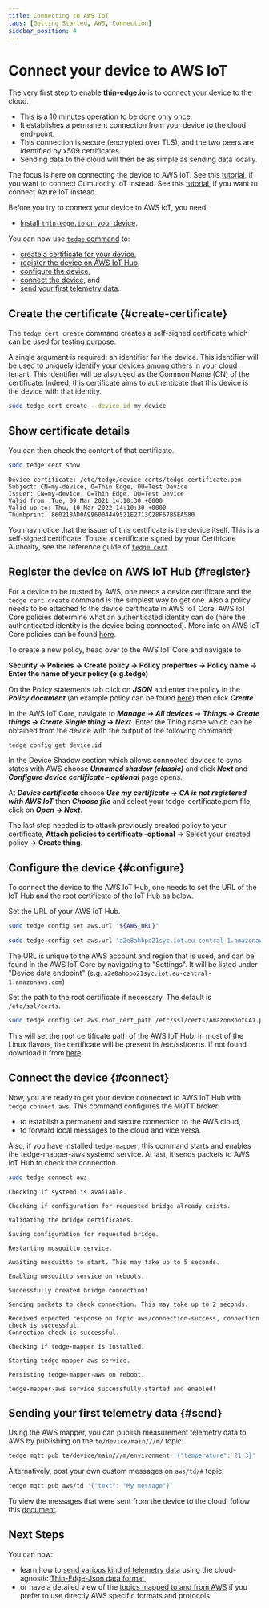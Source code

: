 ```yaml
---
title: Connecting to AWS IoT
tags: [Getting Started, AWS, Connection]
sidebar_position: 4
---
```


# Connect your device to AWS IoT

The very first step to enable **thin-edge.io** is to connect your device to the cloud.

* This is a 10 minutes operation to be done only once.
* It establishes a permanent connection from your device to the cloud end-point.
* This connection is secure (encrypted over TLS), and the two peers are identified by x509 certificates.
* Sending data to the cloud will then be as simple as sending data locally.

The focus is here on connecting the device to AWS IoT.
See this [tutorial](connect-c8y.md), if you want to connect Cumulocity IoT instead.
See this [tutorial](connect-azure.md), if you want to connect Azure IoT instead.

Before you try to connect your device to AWS IoT, you need:

* [Install `thin-edge.io` on your device](../install/index.md).

You can now use [`tedge` command](../references/cli/index.md) to:

* [create a certificate for your device](#create-certificate),
* [register the device on AWS IoT Hub](#register),
* [configure the device](#configure),
* [connect the device](#connect), and
* [send your first telemetry data](#send).

## Create the certificate {#create-certificate}

The `tedge cert create` command creates a self-signed certificate which can be used for testing purpose.

A single argument is required: an identifier for the device.
This identifier will be used to uniquely identify your devices among others in your cloud tenant.
This identifier will be also used as the Common Name (CN) of the certificate.
Indeed, this certificate aims to authenticate that this device is the device with that identity.

```sh
sudo tedge cert create --device-id my-device
```

## Show certificate details

You can then check the content of that certificate.

```sh
sudo tedge cert show
```

```text title="Output"
Device certificate: /etc/tedge/device-certs/tedge-certificate.pem
Subject: CN=my-device, O=Thin Edge, OU=Test Device
Issuer: CN=my-device, O=Thin Edge, OU=Test Device
Valid from: Tue, 09 Mar 2021 14:10:30 +0000
Valid up to: Thu, 10 Mar 2022 14:10:30 +0000
Thumbprint: 860218AD0A996004449521E2713C28F67B5EA580
```

You may notice that the issuer of this certificate is the device itself.
This is a self-signed certificate.
To use a certificate signed by your Certificate Authority,
see the reference guide of [`tedge cert`](../references/cli/tedge-cert.md).

## Register the device on AWS IoT Hub {#register}

For a device to be trusted by AWS, one needs a device certificate and the `tedge cert create` command is the simplest way to get one.
Also a policy needs to be attached to the device certificate in AWS IoT Core. AWS IoT Core policies determine what an
authenticated identity can do (here the authenticated identity is the device being connected). More info on AWS IoT Core
policies can be found [here](https://docs.aws.amazon.com/iot/latest/developerguide/iot-policies.html).

To create a new policy, head over to the AWS IoT Core and navigate to

**Security &rarr; Policies &rarr; Create policy &rarr; Policy properties &rarr; Policy name &rarr; Enter the name of your policy (e.g.tedge)**

On the Policy statements tab click on ***JSON*** and enter the policy in the ***Policy document*** (an example policy can be found [here](./aws-example-policy.json)) then click ***Create***.

In the AWS IoT Core, navigate to ***Manage &rarr; All devices &rarr; Things &rarr; Create things &rarr; Create Single thing &rarr; Next***. Enter the Thing name which can be obtained from the device with the output of the following command:

```sh
tedge config get device.id
```

In the Device Shadow section which allows connected devices to sync states with AWS choose ***Unnamed shadow (classic)*** and click ***Next*** and ***Configure device certificate - optional*** page opens.

At ***Device certificate*** choose ***Use my certificate &rarr; CA is not registered with AWS IoT*** then ***Choose file*** and select your tedge-certificate.pem file, click on ***Open &rarr; Next***.

The last step needed is to attach previously created policy to your certificate, **Attach policies to certificate -optional** &rarr; Select your created policy **&rarr; Create thing**.

## Configure the device {#configure}

To connect the device to the AWS IoT Hub, one needs to set the URL of the IoT Hub and the root certificate of the IoT
Hub as below.

Set the URL of your AWS IoT Hub.

```sh
sudo tedge config set aws.url "${AWS_URL}"
```

```sh title="Example"
sudo tedge config set aws.url "a2e8ahbpo21syc.iot.eu-central-1.amazonaws.com"
```

The URL is unique to the AWS account and region that is used, and can be found in the AWS IoT Core by navigating to
"Settings". It will be listed under "Device data endpoint" (e.g. `a2e8ahbpo21syc.iot.eu-central-1.amazonaws.com`)

Set the path to the root certificate if necessary. The default is `/etc/ssl/certs`.

```sh
sudo tedge config set aws.root_cert_path /etc/ssl/certs/AmazonRootCA1.pem
```

This will set the root certificate path of the AWS IoT Hub. In most of the Linux flavors, the certificate will be
present in /etc/ssl/certs. If not found download it from
[here](https://docs.aws.amazon.com/iot/latest/developerguide/server-authentication.html#server-authentication-certs).

## Connect the device {#connect}

Now, you are ready to get your device connected to AWS IoT Hub with `tedge connect aws`.
This command configures the MQTT broker:

* to establish a permanent and secure connection to the AWS cloud,
* to forward local messages to the cloud and vice versa.

Also, if you have installed `tedge-mapper`, this command starts and enables the tedge-mapper-aws systemd service.
At last, it sends packets to AWS IoT Hub to check the connection.

```sh
sudo tedge connect aws
```

```text title="Output"
Checking if systemd is available.

Checking if configuration for requested bridge already exists.

Validating the bridge certificates.

Saving configuration for requested bridge.

Restarting mosquitto service.

Awaiting mosquitto to start. This may take up to 5 seconds.

Enabling mosquitto service on reboots.

Successfully created bridge connection!

Sending packets to check connection. This may take up to 2 seconds.

Received expected response on topic aws/connection-success, connection check is successful.
Connection check is successful.

Checking if tedge-mapper is installed.

Starting tedge-mapper-aws service.

Persisting tedge-mapper-aws on reboot.

tedge-mapper-aws service successfully started and enabled!

```

## Sending your first telemetry data {#send}

Using the AWS mapper, you can publish measurement telemetry data to AWS by publishing on the `te/device/main///m/` topic:

```sh te2mqtt formats=v1
tedge mqtt pub te/device/main///m/environment '{"temperature": 21.3}'
```

Alternatively, post your own custom messages on `aws/td/#` topic:

```sh te2mqtt formats=v1
tedge mqtt pub aws/td '{"text": "My message"}'
```

To view the messages that were sent from the device to the cloud, follow this
[document](https://docs.aws.amazon.com/iot/latest/developerguide/view-mqtt-messages.html).

## Next Steps

You can now:

* learn how to [send various kind of telemetry data](send-thin-edge-data.md)
  using the cloud-agnostic [Thin-Edge-Json data format](../understand/thin-edge-json.md),
* or have a detailed view of the [topics mapped to and from AWS](../references/mqtt-topics.md#aws-mqtt-topics)
  if you prefer to use directly AWS specific formats and protocols.
